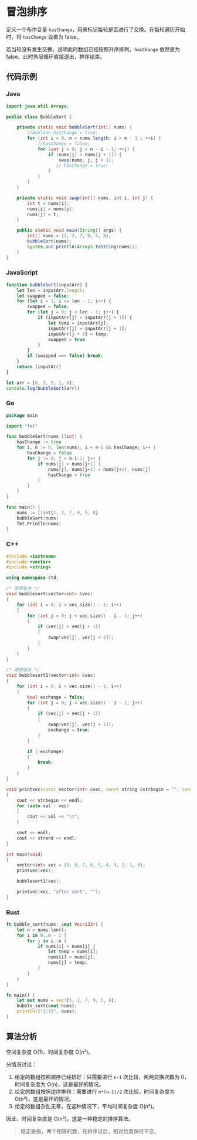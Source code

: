 # 冒泡排序

定义一个布尔变量 `hasChange`，用来标记每轮是否进行了交换。在每轮遍历开始时，将 `hasChange` 设置为 false。

若当轮没有发生交换，说明此时数组已经按照升序排列，`hasChange` 依然是为 false。此时外层循环直接退出，排序结束。

## 代码示例

<!-- tabs:start -->

### **Java**

```java
import java.util.Arrays;

public class BubbleSort {

    private static void bubbleSort(int[] nums) {
        //boolean hasChange = true;
        for (int i = 0, n = nums.length; i < n - 1 ; ++i) {
            //hasChange = false;
            for (int j = 0; j < n - i - 1; ++j) {
                if (nums[j] > nums[j + 1]) {
                    swap(nums, j, j + 1);
                   // hasChange = true;
                }
            }
        }
    }

    private static void swap(int[] nums, int i, int j) {
        int t = nums[i];
        nums[i] = nums[j];
        nums[j] = t;
    }

    public static void main(String[] args) {
        int[] nums = {1, 2, 7, 9, 5, 8};
        bubbleSort(nums);
        System.out.println(Arrays.toString(nums));
    }
}
```
### **JavaScript**

```js
function bubbleSort(inputArr) {
    let len = inputArr.length;
    let swapped = false;
    for (let i = 1; i <= len - 1; i++) {
        swapped = false;
        for (let j = 0; j < len - 1; j++) {
            if (inputArr[j] > inputArr[j + 1]) {
                let temp = inputArr[j];
                inputArr[j] = inputArr[j + 1];
                inputArr[j + 1] = temp;
                swapped = true
            }
        }
        if (swapped === false) break;
    }
    return (inputArr)
}

let arr = [6, 3, 2, 1, 5];
console.log(bubbleSort(arr))
```

### **Go**

```go
package main

import "fmt"

func bubbleSort(nums []int) {
	hasChange := true
	for i, n := 0, len(nums); i < n-1 && hasChange; i++ {
		hasChange = false
		for j := 0; j < n-i-1; j++ {
			if nums[j] > nums[j+1] {
				nums[j], nums[j+1] = nums[j+1], nums[j]
				hasChange = true
			}
		}
	}
}

func main() {
	nums := []int{1, 2, 7, 9, 5, 8}
	bubbleSort(nums)
	fmt.Println(nums)
}
```

### **C++**

```cpp
#include <iostream>
#include <vector>
#include <string>

using namespace std;

/* 简单版本 */
void bubblesort(vector<int> &vec)
{
    for (int i = 0; i < vec.size() - 1; i++)
    {
        for (int j = 0; j < vec.size() - i - 1; j++)
        {
            if (vec[j] > vec[j + 1])
            {
                swap(vec[j], vec[j + 1]);
            }
        }
    }
}

/* 改进版本 */
void bubblesort1(vector<int> &vec)
{
    for (int i = 0; i < vec.size() - 1; i++)
    {
        bool exchange = false;
        for (int j = 0; j < vec.size() - i - 1; j++)
        {
            if (vec[j] > vec[j + 1])
            {
                swap(vec[j], vec[j + 1]);
                exchange = true;
            }
        }

        if (!exchange)
        {
            break;
        }
    }
}

void printvec(const vector<int> &vec, const string &strbegin = "", const string &strend = "")
{
    cout << strbegin << endl;
    for (auto val : vec)
    {
        cout << val << "\t";
    }

    cout << endl;
    cout << strend << endl;
}

int main(void)
{
    vector<int> vec = {9, 8, 7, 6, 5, 4, 3, 2, 1, 0};
    printvec(vec);

    bubblesort1(vec);

    printvec(vec, "after sort", "");
}
```

### **Rust**

```rust
fn bubble_sort(nums: &mut Vec<i32>) {
    let n = nums.len();
    for i in 0..n - 1 {
        for j in i..n {
            if nums[i] > nums[j] {
                let temp = nums[i];
                nums[i] = nums[j];
                nums[j] = temp;
            }
        }
    }
}

fn main() {
    let mut nums = vec![1, 2, 7, 9, 5, 8];
    bubble_sort(&mut nums);
    println!("{:?}", nums);
}
```

<!-- tabs:end -->

## 算法分析

空间复杂度 O(1)、时间复杂度 O(n²)。

分情况讨论：

1. 给定的数组按照顺序已经排好：只需要进行 `n-1` 次比较，两两交换次数为 0，时间复杂度为 O(n)，这是最好的情况。
2. 给定的数组按照逆序排列：需要进行 `n*(n-1)/2` 次比较，时间复杂度为 O(n²)，这是最坏的情况。
3. 给定的数组杂乱无章。在这种情况下，平均时间复杂度 O(n²)。

因此，时间复杂度是 O(n²)，这是一种稳定的排序算法。

> 稳定是指，两个相等的数，在排序过后，相对位置保持不变。
